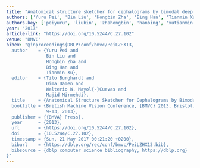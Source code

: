 ```yaml
---
title: "Anatomical structure sketcher for cephalograms by bimodal deep learning"
authors: ['Yuru Pei', 'Bin Liu', 'Hongbin Zha', 'Bing Han', 'Tianmin Xu']
authors-key: ['peiyuru', 'liubin', 'zhahongbin', 'hanbing', 'xutianmin']
year: "2013"
article-link: "https://doi.org/10.5244/C.27.102"
venue: "BMVC"
bibex: "@inproceedings{DBLP:conf/bmvc/PeiLZHX13,
  author    = {Yuru Pei and
               Bin Liu and
               Hongbin Zha and
               Bing Han and
               Tianmin Xu},
  editor    = {Tilo Burghardt and
               Dima Damen and
               Walterio W. Mayol{-}Cuevas and
               Majid Mirmehdi},
  title     = {Anatomical Structure Sketcher for Cephalograms by Bimodal Deep Learning},
  booktitle = {British Machine Vision Conference, {BMVC} 2013, Bristol, UK, September
               9-13, 2013},
  publisher = {{BMVA} Press},
  year      = {2013},
  url       = {https://doi.org/10.5244/C.27.102},
  doi       = {10.5244/C.27.102},
  timestamp = {Sun, 21 May 2017 00:21:20 +0200},
  biburl    = {https://dblp.org/rec/conf/bmvc/PeiLZHX13.bib},
  bibsource = {dblp computer science bibliography, https://dblp.org}
}"
---
```

